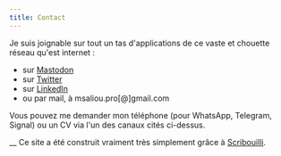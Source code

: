 ```yaml
---
title: Contact
---
```

Je suis joignable sur tout un tas d'applications de ce vaste et chouette réseau qu'est internet&nbsp;:
- sur [Mastodon](https://piaille.fr/@mathildesaliou)
- sur [Twitter](https://twitter.com/mathildsl)
- sur [LinkedIn](https://www.linkedin.com/in/mathildesaliou/)
- ou par mail, à msaliou.pro[@]gmail.com

Vous pouvez me demander mon téléphone (pour WhatsApp, Telegram, Signal) ou un CV via l'un des canaux cités ci-dessus.

__
Ce site a été construit vraiment très simplement grâce à [Scribouilli](http://scribouilli.lechappeebelle.team/).